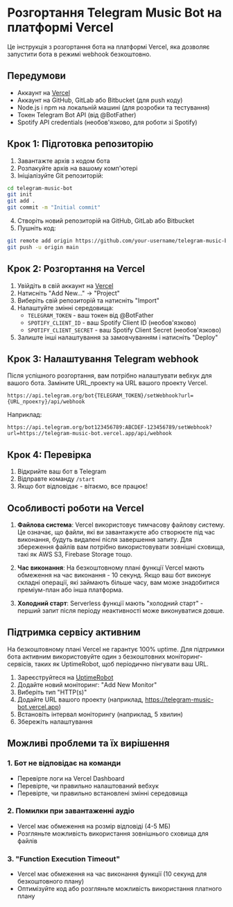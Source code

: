 # Розгортання Telegram Music Bot на платформі Vercel

Це інструкція з розгортання бота на платформі Vercel, яка дозволяє запустити бота в режимі webhook безкоштовно.

## Передумови

- Аккаунт на [Vercel](https://vercel.com)
- Аккаунт на GitHub, GitLab або Bitbucket (для push коду)
- Node.js і npm на локальній машині (для розробки та тестування)
- Токен Telegram Bot API (від @BotFather)
- Spotify API credentials (необов'язково, для роботи зі Spotify)

## Крок 1: Підготовка репозиторію

1. Завантажте архів з кодом бота
2. Розпакуйте архів на вашому комп'ютері
3. Ініціалізуйте Git репозиторій:

```bash
cd telegram-music-bot
git init
git add .
git commit -m "Initial commit"
```

4. Створіть новий репозиторій на GitHub, GitLab або Bitbucket
5. Пушніть код:

```bash
git remote add origin https://github.com/your-username/telegram-music-bot.git
git push -u origin main
```

## Крок 2: Розгортання на Vercel

1. Увійдіть в свій аккаунт на [Vercel](https://vercel.com)
2. Натисніть "Add New..." → "Project"
3. Виберіть свій репозиторій та натисніть "Import"
4. Налаштуйте змінні середовища:
   - `TELEGRAM_TOKEN` - ваш токен від @BotFather
   - `SPOTIFY_CLIENT_ID` - ваш Spotify Client ID (необов'язково)
   - `SPOTIFY_CLIENT_SECRET` - ваш Spotify Client Secret (необов'язково)
5. Залиште інші налаштування за замовчуванням і натисніть "Deploy"

## Крок 3: Налаштування Telegram webhook

Після успішного розгортання, вам потрібно налаштувати вебхук для вашого бота. Заміните URL_проекту на URL вашого проекту Vercel.

```
https://api.telegram.org/bot{TELEGRAM_TOKEN}/setWebhook?url={URL_проекту}/api/webhook
```

Наприклад:
```
https://api.telegram.org/bot123456789:ABCDEF-123456789/setWebhook?url=https://telegram-music-bot.vercel.app/api/webhook
```

## Крок 4: Перевірка

1. Відкрийте ваш бот в Telegram
2. Відправте команду `/start`
3. Якщо бот відповідає - вітаємо, все працює!

## Особливості роботи на Vercel

1. **Файлова система**: Vercel використовує тимчасову файлову систему. Це означає, що файли, які ви завантажуєте або створюєте під час виконання, будуть видалені після завершення запиту. Для збереження файлів вам потрібно використовувати зовнішні сховища, такі як AWS S3, Firebase Storage тощо.

2. **Час виконання**: На безкоштовному плані функції Vercel мають обмеження на час виконання - 10 секунд. Якщо ваш бот виконує складні операції, які займають більше часу, вам може знадобитися преміум-план або інша платформа.

3. **Холодний старт**: Serverless функції мають "холодний старт" - перший запит після періоду неактивності може виконуватися довше.

## Підтримка сервісу активним

На безкоштовному плані Vercel не гарантує 100% uptime. Для підтримки бота активним використовуйте один з безкоштовних моніторинг-сервісів, таких як UptimeRobot, щоб періодично пінгувати ваш URL.

1. Зареєструйтеся на [UptimeRobot](https://uptimerobot.com/)
2. Додайте новий моніторинг: "Add New Monitor"
3. Виберіть тип "HTTP(s)"
4. Додайте URL вашого проекту (наприклад, https://telegram-music-bot.vercel.app)
5. Встановіть інтервал моніторингу (наприклад, 5 хвилин)
6. Збережіть налаштування

## Можливі проблеми та їх вирішення

### 1. Бот не відповідає на команди
- Перевірте логи на Vercel Dashboard
- Перевірте, чи правильно налаштований вебхук
- Перевірте, чи правильно встановлені змінні середовища

### 2. Помилки при завантаженні аудіо
- Vercel має обмеження на розмір відповіді (4-5 МБ)
- Розгляньте можливість використання зовнішнього сховища для файлів

### 3. "Function Execution Timeout"
- Vercel має обмеження на час виконання функції (10 секунд для безкоштовного плану)
- Оптимізуйте код або розгляньте можливість використання платного плану